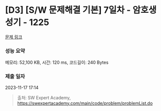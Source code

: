 # [D3] [S/W 문제해결 기본] 7일차 - 암호생성기 - 1225 

[문제 링크](https://swexpertacademy.com/main/code/problem/problemDetail.do?contestProbId=AV14uWl6AF0CFAYD) 

### 성능 요약

메모리: 52,100 KB, 시간: 120 ms, 코드길이: 240 Bytes

### 제출 일자

2023-11-17 17:14



> 출처: SW Expert Academy, https://swexpertacademy.com/main/code/problem/problemList.do